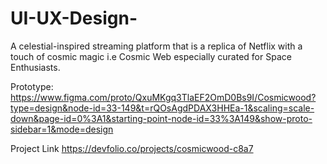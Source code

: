 # UI-UX-Design-
A celestial-inspired streaming platform that is a replica of Netflix with a touch of cosmic magic i.e Cosmic Web especially curated for Space Enthusiasts.


Prototype:
https://www.figma.com/proto/QxuMKgq3TlaEF2OmD0Bs9I/Cosmicwood?type=design&node-id=33-149&t=rQOsAgdPDAX3HHEa-1&scaling=scale-down&page-id=0%3A1&starting-point-node-id=33%3A149&show-proto-sidebar=1&mode=design

Project Link
https://devfolio.co/projects/cosmicwood-c8a7
